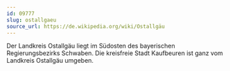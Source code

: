 ```yaml
---
id: 09777
slug: ostallgaeu
source_url: https://de.wikipedia.org/wiki/Ostallgäu
---
```


Der Landkreis Ostallgäu liegt im Südosten des bayerischen Regierungsbezirks Schwaben. Die kreisfreie Stadt Kaufbeuren ist ganz vom Landkreis Ostallgäu umgeben.
